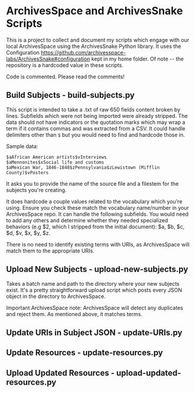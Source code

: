 # ArchivesSpace and ArchivesSnake Scripts

This is a project to collect and document my scripts which engage with our local ArchivesSpace using the ArchivesSnake Python library. It uses the Configuration https://github.com/archivesspace-labs/ArchivesSnake#configuration kept in my home folder. Of note -- the repository is a hardcoded value in these scripts.

Code is commented. Please read the comments!

## Build Subjects - build-subjects.py

This script is intended to take a .txt of raw 650 fields content broken by lines. Subfields which were not being imported were already stripped. The data should not have indicators or the quotation marks which may wrap a term if it contains commas and was extracted from a CSV. It could handle delimiters other than `$` but you would need to find and hardcode those in.

Sample data:

```
$aAfrican American artists$vInterviews
$aMennonites$xSocial life and customs
$aMexican War, 1846-1848$zPennsylvania$zLewistown (Mifflin County)$vPosters
```

It asks you to provide the name of the source file and a filestem for the subjects you're creating.

It does hardcode a couple values related to the vocabulary which you're using. Ensure you check these match the vocabulary name/number in your ArchivesSpace repo. It can handle the following subfields. You would need to add any others and determine whether they needed specialized behaviors (e.g $2, which I stripped from the initial document): $a, $b, $c, $d, $v, $x, $y, $z.

There is no need to identify existing terms with URIs, as ArchivesSpace will match them to the appropriate URIs.

## Upload New Subjects - upload-new-subjects.py

Takes a batch name and path to the directory where your new subjects exist. It's a pretty straightforward upload script which posts every JSON object in the directory to ArchivesSpace.

Important ArchivesSpace note: ArchivesSpace will detect any duplicates and reject them. As mentioned above, it matches terms.

## Update URIs in Subject JSON - update-URIs.py



## Update Resources - update-resources.py

## Upload Updated Resources - upload-updated-resources.py
